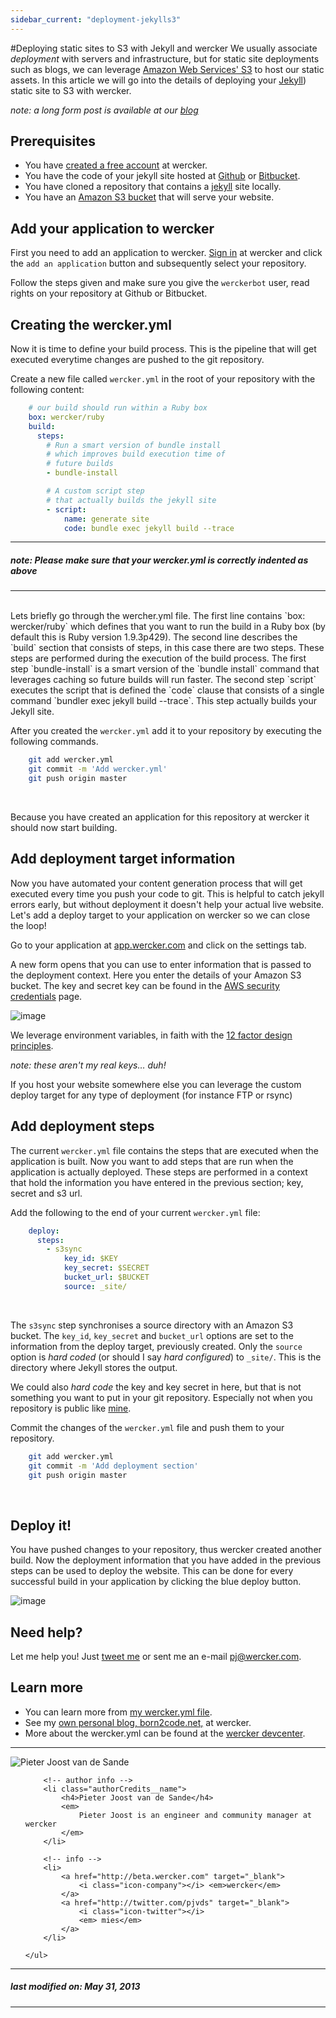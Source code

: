 ```yaml
---
sidebar_current: "deployment-jekylls3"
---
```

#Deploying static sites to S3 with Jekyll and wercker
We usually associate *deployment* with servers and infrastructure, but for static site deployments such as blogs, we can leverage [Amazon Web Services' S3](http://aws.amazon.com/s3/) to host our static assets. In this article we will go into the details of deploying your [Jekyll](http://jekyllrb.com)) static site to S3 with wercker.

_note: a long form post is available at our [blog](http://blog.wercker.com/2013/05/31/simplify-you-jekyll-publishing-process-with-wercker.html)_

## Prerequisites

* You have [created a free account](https://app.wercker.com/users/new/) at wercker.
* You have the code of your jekyll site hosted at [Github](http://github.com) or [Bitbucket](http://bitbucket.com).
* You have cloned a repository that contains a [jekyll](http://jekyllrb.com) site locally.
* You have an [Amazon S3 bucket](http://docs.aws.amazon.com/AmazonS3/latest/dev/HostingWebsiteOnS3Setup.html) that will serve your website.

## Add your application to wercker

First you need to add an application to wercker. [Sign in](http://app.wercker.com/) at wercker and click the `add an application` button and subsequently select your repository.

Follow the steps given and make sure you give the `werckerbot` user, read rights on your repository at Github or Bitbucket.


## Creating the wercker.yml
Now it is time to define your build process. This is the pipeline that will get executed everytime changes are pushed to the git repository.

Create a new file called `wercker.yml` in the root of your repository with the following content:

```yaml
    # our build should run within a Ruby box
    box: wercker/ruby
    build:
      steps:
        # Run a smart version of bundle install
        # which improves build execution time of
        # future builds
        - bundle-install

        # A custom script step
        # that actually builds the jekyll site
        - script:
            name: generate site
            code: bundle exec jekyll build --trace
```

****
##### note: Please make sure that your wercker.yml is correctly indented as above
****


</br>
Lets briefly go through the wercher.yml file. The first line contains `box: wercker/ruby` which defines that you want to run the build in a Ruby box (by default this is Ruby version 1.9.3p429).
The second line describes the `build` section that consists of steps, in this case there are two steps. These steps are performed during the execution of the build process. The first step `bundle-install` is a smart version of the `bundle install` command that leverages caching so future builds will run faster. The second step `script` executes the script that is defined the `code` clause that consists of a single command `bundler exec jekyll build --trace`. This step actually builds your Jekyll site.

After you created the `wercker.yml` add it to your repository by executing the following commands.

```bash
    git add wercker.yml
    git commit -m 'Add wercker.yml'
    git push origin master
```
</br>

Because you have created an application for this repository at wercker it should now start building.

## Add deployment target information
Now you have automated your content generation process that will get executed every time you push your code to git. This is helpful to catch jekyll errors early, but without  deployment it doesn't help your actual live website. Let's add a deploy target to your application on wercker so we can close the loop!

Go to your application at [app.wercker.com](https://app.wercker.com) and click on the settings tab.

A new form opens that you can use to enter information that is passed to the deployment context. Here you enter the details of your Amazon S3 bucket. The key and secret key can be found in the [AWS security credentials](https://portal.aws.amazon.com/gp/aws/securityCredentials) page.

![image](http://f.cl.ly/items/2K3m0f332m1v2V1v1y0c/deploy-details.png)

We leverage environment variables, in faith with the [12 factor design principles](http://www.12factor.net/config).

_note: these aren't my real keys… duh!_

If you host your website somewhere else you can leverage the custom deploy target for any type of deployment (for instance FTP or rsync)

## Add deployment steps
The current `wercker.yml` file contains the steps that are executed when the application is built. Now you want to add steps that are run when the application is actually deployed. These steps are performed in a context that hold the information you have entered in the previous section; key, secret and s3 url.

Add the following to the end of your current `wercker.yml` file:

```yaml
    deploy:
      steps:
        - s3sync
            key_id: $KEY
            key_secret: $SECRET
            bucket_url: $BUCKET
            source: _site/
```
</br>

The `s3sync` step synchronises a source directory with an Amazon S3 bucket. The `key_id`, `key_secret` and `bucket_url` options are set to the information from the deploy target, previously created. Only the `source` option is _hard coded_ (or should I say _hard configured_) to `_site/`. This is the directory where Jekyll stores the output.

We could also _hard code_ the key and key secret in here, but that is not something you want to put in your git repository. Especially not when you repository is public like [mine](https://github.com/pjvds/born2code.net).

Commit the changes of the `wercker.yml` file and push them to your repository.

```bash
    git add wercker.yml
    git commit -m 'Add deployment section'
    git push origin master
```
</br>

## Deploy it!
You have pushed changes to your repository, thus wercker created another build. Now the deployment information that you have added in the previous steps can be used to deploy the website. This can be done for every successful build in your application by clicking the blue deploy button.

![image](http://f.cl.ly/items/3G1u1P0Y3l0p0X21270L/deploy-it.png)

## Need help?
Let me help you! Just [tweet me](http://twitter.com/pjvds) or sent me an e-mail [pj@wercker.com](mailto:pj@wercker.com).

## Learn more

* You can learn more from [my wercker.yml file](https://github.com/pjvds/born2code.net/blob/master/wercker.yml).
* See my [own personal blog, born2code.net,](https://app.wercker.com/#project/5198a619a4dd999717000331) at wercker.
* More about the wercker.yml can be found at the [wercker devcenter](http://devcenter.wercker.com/articles/werckeryml/).

-------

<div class="authorCredits">
    <span class="profile-picture">
        <img src="https://secure.gravatar.com/avatar/5864d682bb0da7bedf31601e4e3172e7?d=identicon&s=192" alt="Pieter Joost van de Sande"/>
    </span>
    <ul class="authorCredits">

        <!-- author info -->
        <li class="authorCredits__name">
            <h4>Pieter Joost van de Sande</h4>
            <em>
                Pieter Joost is an engineer and community manager at wercker
            </em>
        </li>

        <!-- info -->
        <li>
            <a href="http://beta.wercker.com" target="_blank">
                <i class="icon-company"></i> <em>wercker</em>
            </a>
            <a href="http://twitter.com/pjvds" target="_blank">
                <i class="icon-twitter"></i>
                <em> mies</em>
            </a>
        </li>

    </ul>
</div>

-------
##### last modified on: May 31, 2013
-------
